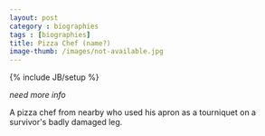 ```yaml
---
layout: post
category : biographies
tags : [biographies]
title: Pizza Chef (name?)
image-thumb: /images/not-available.jpg
---
```

{% include JB/setup %}

*need more info*

A pizza chef from nearby who used his apron as a tourniquet on a survivor's badly damaged leg.
